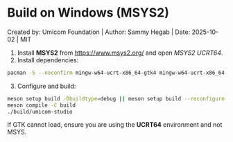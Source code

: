 # Build on Windows (MSYS2)

Created by: Umicom Foundation | Author: Sammy Hegab | Date: 2025-10-02 | MIT

1. Install **MSYS2** from <https://www.msys2.org/> and open *MSYS2 UCRT64*.
2. Install dependencies:

```bash
pacman -S --noconfirm mingw-w64-ucrt-x86_64-gtk4 mingw-w64-ucrt-x86_64-json-glib ripgrep meson ninja
```

3. Configure and build:

```bash
meson setup build -Dbuildtype=debug || meson setup build --reconfigure
meson compile -C build
./build/umicom-studio
```

If GTK cannot load, ensure you are using the **UCRT64** environment and not MSYS.
